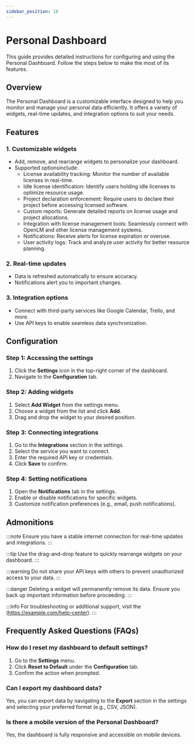 ```yaml
---
sidebar_position: 18
---
```


# Personal Dashboard

This guide provides detailed instructions for configuring and using the Personal Dashboard. Follow the steps below to make the most of its features.

## Overview

The Personal Dashboard is a customizable interface designed to help you monitor and manage your personal data efficiently. It offers a variety of widgets, real-time updates, and integration options to suit your needs.

## Features

### 1. Customizable widgets
- Add, remove, and rearrange widgets to personalize your dashboard.
- Supported optionsinclude:
    - License availability tracking: Monitor the number of available licenses in real-time.
    - Idle license identification: Identify users holding idle licenses to optimize resource usage.
    - Project declaration enforcement: Require users to declare their project before accessing licensed software.
    - Custom reports: Generate detailed reports on license usage and project allocations.
    - Integration with license management tools: Seamlessly connect with OpenLM and other license management systems.
    - Notifications: Receive alerts for license expiration or overuse.
    - User activity logs: Track and analyze user activity for better resource planning.

### 2. Real-time updates
- Data is refreshed automatically to ensure accuracy.
- Notifications alert you to important changes.

### 3. Integration options
- Connect with third-party services like Google Calendar, Trello, and more.
- Use API keys to enable seamless data synchronization.

## Configuration

### Step 1: Accessing the settings
1. Click the **Settings** icon in the top-right corner of the dashboard.
2. Navigate to the **Configuration** tab.

### Step 2: Adding widgets
1. Select **Add Widget** from the settings menu.
2. Choose a widget from the list and click **Add**.
3. Drag and drop the widget to your desired position.

### Step 3: Connecting integrations
1. Go to the **Integrations** section in the settings.
2. Select the service you want to connect.
3. Enter the required API key or credentials.
4. Click **Save** to confirm.

### Step 4: Setting notifications
1. Open the **Notifications** tab in the settings.
2. Enable or disable notifications for specific widgets.
3. Customize notification preferences (e.g., email, push notifications).

## Admonitions

:::note
Ensure you have a stable internet connection for real-time updates and integrations.
:::

:::tip
Use the drag-and-drop feature to quickly rearrange widgets on your dashboard.
:::

:::warning
Do not share your API keys with others to prevent unauthorized access to your data.
:::

:::danger
Deleting a widget will permanently remove its data. Ensure you back up important information before proceeding.
:::

:::info
For troubleshooting or additional support, visit the (https://example.com/help-center).
:::

## Frequently Asked Questions (FAQs)

### How do I reset my dashboard to default settings?
1. Go to the **Settings** menu.
2. Click **Reset to Default** under the **Configuration** tab.
3. Confirm the action when prompted.

### Can I export my dashboard data?
Yes, you can export data by navigating to the **Export** section in the settings and selecting your preferred format (e.g., CSV, JSON).

### Is there a mobile version of the Personal Dashboard?
Yes, the dashboard is fully responsive and accessible on mobile devices.

